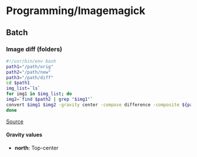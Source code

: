 # Programming/Imagemagick

## Batch

### Image diff (folders)

```sh
#!/usr/bin/env bash
path1="/path/orig"
path2="/path/new"
path3="/path/diff"
cd $path1
img_list=`ls`
for img1 in $img_list; do
img2=`find $path2 | grep "$img1"`
convert $img1 $img2 -gravity center -compose difference -composite ${path3}/$img1
done
```

[Source](https://www.imagemagick.org/discourse-server/viewtopic.php?t=29411#p131628)

#### Gravity values

* **north**: Top-center
